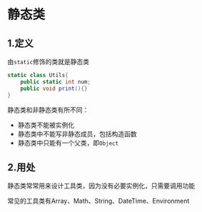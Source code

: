 # 静态类

## 1.定义

由`static`修饰的类就是静态类

```cs
static class Utils{
    public static int num;
    public void print(){}
}
```

静态类和非静态类有所不同：

- 静态类不能被实例化
- 静态类中不能写非静态成员，包括构造函数
- 静态类中只能有一个父类，即`Object`



## 2.用处

静态类常常用来设计工具类，因为没有必要实例化，只需要调用功能

常见的工具类有Array、Math、String、DateTime、Environment
